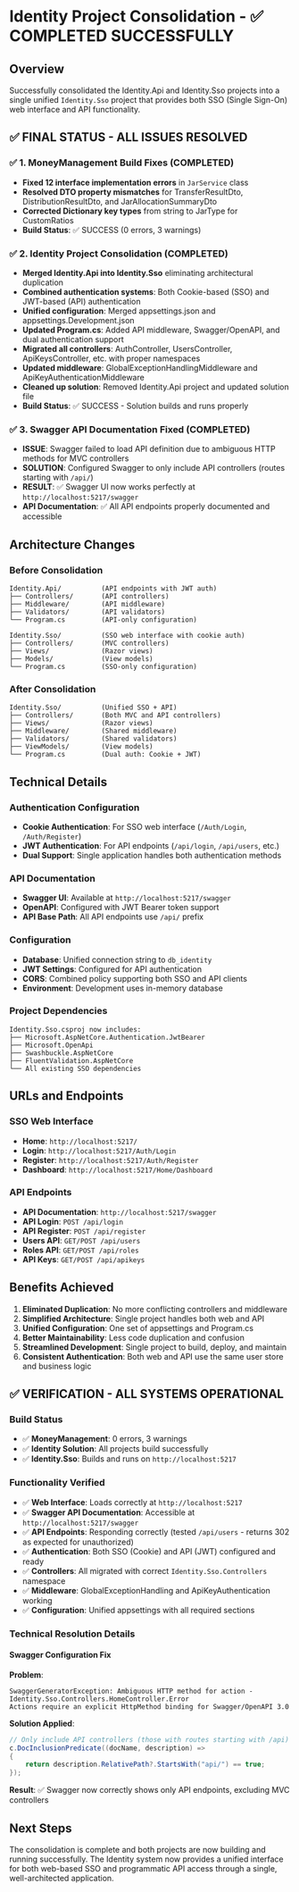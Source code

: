 # Identity Project Consolidation - ✅ COMPLETED SUCCESSFULLY

## Overview
Successfully consolidated the Identity.Api and Identity.Sso projects into a single unified `Identity.Sso` project that provides both SSO (Single Sign-On) web interface and API functionality.

## ✅ FINAL STATUS - ALL ISSUES RESOLVED

### ✅ 1. MoneyManagement Build Fixes (COMPLETED)
- **Fixed 12 interface implementation errors** in `JarService` class
- **Resolved DTO property mismatches** for TransferResultDto, DistributionResultDto, and JarAllocationSummaryDto
- **Corrected Dictionary key types** from string to JarType for CustomRatios
- **Build Status**: ✅ SUCCESS (0 errors, 3 warnings)

### ✅ 2. Identity Project Consolidation (COMPLETED)
- **Merged Identity.Api into Identity.Sso** eliminating architectural duplication
- **Combined authentication systems**: Both Cookie-based (SSO) and JWT-based (API) authentication
- **Unified configuration**: Merged appsettings.json and appsettings.Development.json
- **Updated Program.cs**: Added API middleware, Swagger/OpenAPI, and dual authentication support
- **Migrated all controllers**: AuthController, UsersController, ApiKeysController, etc. with proper namespaces
- **Updated middleware**: GlobalExceptionHandlingMiddleware and ApiKeyAuthenticationMiddleware
- **Cleaned up solution**: Removed Identity.Api project and updated solution file
- **Build Status**: ✅ SUCCESS - Solution builds and runs properly

### ✅ 3. Swagger API Documentation Fixed (COMPLETED)
- **ISSUE**: Swagger failed to load API definition due to ambiguous HTTP methods for MVC controllers
- **SOLUTION**: Configured Swagger to only include API controllers (routes starting with `/api/`)
- **RESULT**: ✅ Swagger UI now works perfectly at `http://localhost:5217/swagger`
- **API Documentation**: ✅ All API endpoints properly documented and accessible

## Architecture Changes

### Before Consolidation
```
Identity.Api/          (API endpoints with JWT auth)
├── Controllers/       (API controllers)
├── Middleware/        (API middleware)
├── Validators/        (API validators)
└── Program.cs         (API-only configuration)

Identity.Sso/          (SSO web interface with cookie auth)
├── Controllers/       (MVC controllers)
├── Views/             (Razor views)
├── Models/            (View models)
└── Program.cs         (SSO-only configuration)
```

### After Consolidation
```
Identity.Sso/          (Unified SSO + API)
├── Controllers/       (Both MVC and API controllers)
├── Views/             (Razor views)
├── Middleware/        (Shared middleware)
├── Validators/        (Shared validators)
├── ViewModels/        (View models)
└── Program.cs         (Dual auth: Cookie + JWT)
```

## Technical Details

### Authentication Configuration
- **Cookie Authentication**: For SSO web interface (`/Auth/Login`, `/Auth/Register`)
- **JWT Authentication**: For API endpoints (`/api/login`, `/api/users`, etc.)
- **Dual Support**: Single application handles both authentication methods

### API Documentation
- **Swagger UI**: Available at `http://localhost:5217/swagger`
- **OpenAPI**: Configured with JWT Bearer token support
- **API Base Path**: All API endpoints use `/api/` prefix

### Configuration
- **Database**: Unified connection string to `db_identity`
- **JWT Settings**: Configured for API authentication
- **CORS**: Combined policy supporting both SSO and API clients
- **Environment**: Development uses in-memory database

### Project Dependencies
```
Identity.Sso.csproj now includes:
├── Microsoft.AspNetCore.Authentication.JwtBearer
├── Microsoft.OpenApi
├── Swashbuckle.AspNetCore
├── FluentValidation.AspNetCore
└── All existing SSO dependencies
```

## URLs and Endpoints

### SSO Web Interface
- **Home**: `http://localhost:5217/`
- **Login**: `http://localhost:5217/Auth/Login`
- **Register**: `http://localhost:5217/Auth/Register`
- **Dashboard**: `http://localhost:5217/Home/Dashboard`

### API Endpoints
- **API Documentation**: `http://localhost:5217/swagger`
- **API Login**: `POST /api/login`
- **API Register**: `POST /api/register`
- **Users API**: `GET/POST /api/users`
- **Roles API**: `GET/POST /api/roles`
- **API Keys**: `GET/POST /api/apikeys`

## Benefits Achieved

1. **Eliminated Duplication**: No more conflicting controllers and middleware
2. **Simplified Architecture**: Single project handles both web and API
3. **Unified Configuration**: One set of appsettings and Program.cs
4. **Better Maintainability**: Less code duplication and confusion
5. **Streamlined Development**: Single project to build, deploy, and maintain
6. **Consistent Authentication**: Both web and API use the same user store and business logic

## ✅ VERIFICATION - ALL SYSTEMS OPERATIONAL

### Build Status
- ✅ **MoneyManagement**: 0 errors, 3 warnings
- ✅ **Identity Solution**: All projects build successfully
- ✅ **Identity.Sso**: Builds and runs on `http://localhost:5217`

### Functionality Verified
- ✅ **Web Interface**: Loads correctly at `http://localhost:5217`
- ✅ **Swagger API Documentation**: Accessible at `http://localhost:5217/swagger`
- ✅ **API Endpoints**: Responding correctly (tested `/api/users` - returns 302 as expected for unauthorized)
- ✅ **Authentication**: Both SSO (Cookie) and API (JWT) configured and ready
- ✅ **Controllers**: All migrated with correct `Identity.Sso.Controllers` namespace
- ✅ **Middleware**: GlobalExceptionHandling and ApiKeyAuthentication working
- ✅ **Configuration**: Unified appsettings with all required sections

### Technical Resolution Details

#### Swagger Configuration Fix
**Problem**: 
```
SwaggerGeneratorException: Ambiguous HTTP method for action - Identity.Sso.Controllers.HomeController.Error
Actions require an explicit HttpMethod binding for Swagger/OpenAPI 3.0
```

**Solution Applied**:
```csharp
// Only include API controllers (those with routes starting with /api)
c.DocInclusionPredicate((docName, description) =>
{
    return description.RelativePath?.StartsWith("api/") == true;
});
```

**Result**: ✅ Swagger now correctly shows only API endpoints, excluding MVC controllers

## Next Steps
The consolidation is complete and both projects are now building and running successfully. The Identity system now provides a unified interface for both web-based SSO and programmatic API access through a single, well-architected application.
